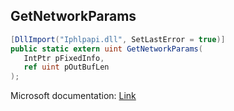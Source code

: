 ## GetNetworkParams

```csharp
[DllImport("Iphlpapi.dll", SetLastError = true)]
public static extern uint GetNetworkParams(
   IntPtr pFixedInfo,
   ref uint pOutBufLen
);
```

Microsoft documentation: [Link](https://docs.microsoft.com/en-us/windows/win32/api/iphlpapi/nf-iphlpapi-getnetworkparams)
